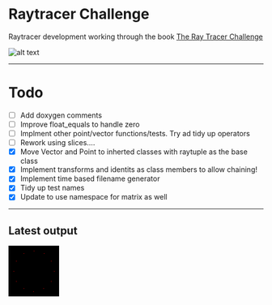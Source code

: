 # Raytracer Challenge
Raytracer development working through the book [The Ray Tracer Challenge](https://www.amazon.co.uk/Ray-Tracer-Challenge-Jamis-Buck/dp/1680502719/ref=sr_1_1?crid=VTW2K8UE11OA&keywords=ray+tracer+challenge&qid=1577102545&sprefix=ray+tr%2Caps%2C290&sr=8-1)

 
![alt text](https://github.com/buxtonpaul/raytrace_challenge/workflows/Build_Test/badge.svg "Build Status")

----

# Todo 
- [ ] Add doxygen comments
- [ ] Improve float_equals to handle zero
- [ ] Implment other point/vector functions/tests. Try ad tidy up operators
- [ ] Rework using slices....
- [x] Move Vector and Point to inherted classes with raytuple as the base class
- [x] Implement transforms and identits as class members to allow chaining!
- [x] Implement time based filename generator
- [x] Tidy up test names
- [x] Update to use namespace for matrix as well

----
## Latest output
![alt test](./latest.png)

